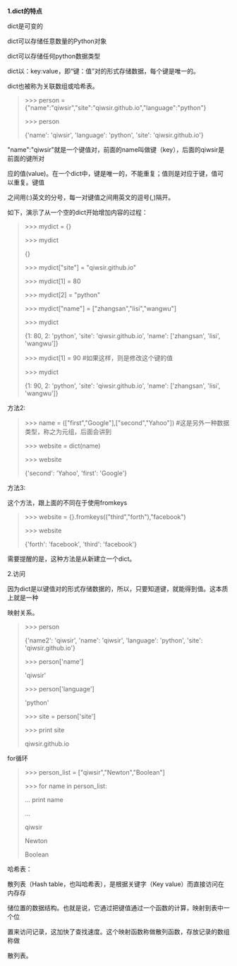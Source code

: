 **1.dict的特点**

dict是可变的

dict可以存储任意数量的Python对象

dict可以存储任何python数据类型

dict以：key:value，即“键：值”对的形式存储数据，每个键是唯一的。

dict也被称为关联数组或哈希表。

> &gt;&gt;&gt; person = {"name":"qiwsir","site":"qiwsir.github.io","language":"python"}
>
> &gt;&gt;&gt; person
>
> {'name': 'qiwsir', 'language': 'python', 'site': 'qiwsir.github.io'}

"name":"qiwsir"就是一个键值对，前面的name叫做键（key），后面的qiwsir是前面的键所对

应的值\(value\)。在一个dict中，键是唯一的，不能重复；值则是对应于键，值可以重复。键值

之间用\(:\)英文的分号，每一对键值之间用英文的逗号\(,\)隔开。

如下，演示了从一个空的dict开始增加内容的过程：

> &gt;&gt;&gt; mydict = {}
>
> &gt;&gt;&gt; mydict
>
> {}
>
> &gt;&gt;&gt; mydict\["site"\] = "qiwsir.github.io"
>
> &gt;&gt;&gt; mydict\[1\] = 80
>
> &gt;&gt;&gt; mydict\[2\] = "python"
>
> &gt;&gt;&gt; mydict\["name"\] = \["zhangsan","lisi","wangwu"\]
>
> &gt;&gt;&gt; mydict
>
> {1: 80, 2: 'python', 'site': 'qiwsir.github.io', 'name': \['zhangsan', 'lisi', 'wangwu'\]}
>
> &gt;&gt;&gt; mydict\[1\] = 90 \#如果这样，则是修改这个键的值
>
> &gt;&gt;&gt; mydict
>
> {1: 90, 2: 'python', 'site': 'qiwsir.github.io', 'name': \['zhangsan', 'lisi', 'wangwu'\]}

方法2:

> &gt;&gt;&gt; name = \(\["first","Google"\],\["second","Yahoo"\]\) \#这是另外一种数据类型，称之为元组，后面会讲到
>
> &gt;&gt;&gt; website = dict\(name\)
>
> &gt;&gt;&gt; website
>
> {'second': 'Yahoo', 'first': 'Google'}

方法3:

这个方法，跟上面的不同在于使用fromkeys

> &gt;&gt;&gt; website = {}.fromkeys\(\("third","forth"\),"facebook"\)
>
> &gt;&gt;&gt; website
>
> {'forth': 'facebook', 'third': 'facebook'}

需要提醒的是，这种方法是从新建立一个dict。

2.访问

因为dict是以键值对的形式存储数据的，所以，只要知道键，就能得到值。这本质上就是一种

映射关系。

> &gt;&gt;&gt; person
>
> {'name2': 'qiwsir', 'name': 'qiwsir', 'language': 'python', 'site': 'qiwsir.github.io'}
>
> &gt;&gt;&gt; person\['name'\]
>
> 'qiwsir'
>
> &gt;&gt;&gt; person\['language'\]
>
> 'python'
>
> &gt;&gt;&gt; site = person\['site'\]
>
> &gt;&gt;&gt; print site
>
> qiwsir.github.io

for循环

> &gt;&gt;&gt; person\_list = \["qiwsir","Newton","Boolean"\]
>
> &gt;&gt;&gt; for name in person\_list:
>
> ... print name
>
> ...
>
> qiwsir
>
> Newton
>
> Boolean

哈希表：

散列表（Hash table，也叫哈希表），是根据关键字（Key value）而直接访问在内存存

储位置的数据结构。也就是说，它通过把键值通过一个函数的计算，映射到表中一个位

置来访问记录，这加快了查找速度。这个映射函数称做散列函数，存放记录的数组称做

散列表。

